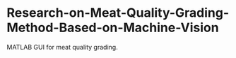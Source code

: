# Research-on-Meat-Quality-Grading-Method-Based-on-Machine-Vision
MATLAB GUI for meat quality grading.
